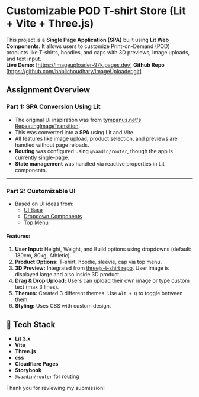 # Customizable POD T-shirt Store (Lit + Vite + Three.js)

This project is a **Single Page Application (SPA)** built using **Lit Web Components**. It allows users to customize Print-on-Demand (POD) products like T-shirts, hoodies, and caps with 3D previews, image uploads, and text input.  
 **Live Demo:** [https://imageuploader-97k.pages.dev]
**Github Repo** [https://github.com/bablichoudhary/ImageUploader.git]

## Assignment Overview

### Part 1: SPA Conversion Using Lit

- The original UI inspiration was from [tympanus.net's RepeatingImageTransition](https://tympanus.net/Development/RepeatingImageTransition/).
- This was converted into a **SPA** using Lit and Vite.
- All features like image upload, product selection, and previews are handled without page reloads.
- **Routing** was configured using `@vaadin/router`, though the app is currently single-page.
- **State management** was handled via reactive properties in Lit components.

---

### Part 2: Customizable UI

- Based on UI ideas from:
  - [UI Base](https://codepen.io/jkantner/full/OPJrMbp)
  - [Dropdown Components](https://codepen.io/jh3y/pen/QWPGwOr)
  - [Top Menu](https://codepen.io/jh3y/pen/GRapZqO)

#### Features:

1. **User Input:** Height, Weight, and Build options using dropdowns (default: 180cm, 80kg, Athletic).
2. **Product Options:** T-shirt, hoodie, sleevie, cap via top menu.
3. **3D Preview:** Integrated from [threejs-t-shirt repo](https://github.com/Starklord17/threejs-t-shirt/tree/main). User image is displayed large and also inside 3D product.
4. **Drag & Drop Upload:** Users can upload their own image or type custom text (max 3 lines).
5. **Themes:** Created 3 different themes. Use `Alt + Q` to toggle between them.
6. **Styling:** Uses CSS with custom design.

## 📁 Tech Stack

- **Lit 3.x**
- **Vite**
- **Three.js**
- **css**
- **Cloudflare Pages**
- **Storybook**
- `@vaadin/router` for routing

Thank you for reviewing my submission!
